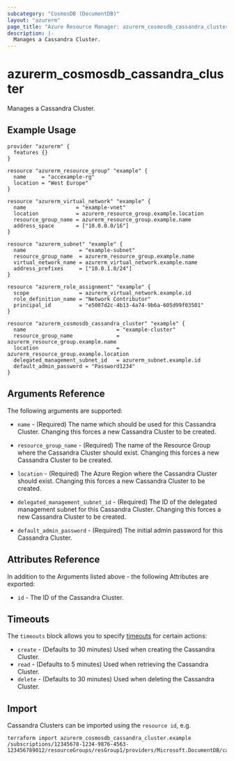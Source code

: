 ```yaml
---
subcategory: "CosmosDB (DocumentDB)"
layout: "azurerm"
page_title: "Azure Resource Manager: azurerm_cosmosdb_cassandra_cluster"
description: |-
  Manages a Cassandra Cluster.
---
```


# azurerm_cosmosdb_cassandra_cluster

Manages a Cassandra Cluster.

## Example Usage

```hcl
provider "azurerm" {
  features {}
}

resource "azurerm_resource_group" "example" {
  name     = "accexample-rg"
  location = "West Europe"
}

resource "azurerm_virtual_network" "example" {
  name                = "example-vnet"
  location            = azurerm_resource_group.example.location
  resource_group_name = azurerm_resource_group.example.name
  address_space       = ["10.0.0.0/16"]
}

resource "azurerm_subnet" "example" {
  name                 = "example-subnet"
  resource_group_name  = azurerm_resource_group.example.name
  virtual_network_name = azurerm_virtual_network.example.name
  address_prefixes     = ["10.0.1.0/24"]
}

resource "azurerm_role_assignment" "example" {
  scope                = azurerm_virtual_network.example.id
  role_definition_name = "Network Contributor"
  principal_id         = "e5007d2c-4b13-4a74-9b6a-605d99f03501"
}

resource "azurerm_cosmosdb_cassandra_cluster" "example" {
  name                             = "example-cluster"
  resource_group_name              = azurerm_resource_group.example.name
  location                         = azurerm_resource_group.example.location
  delegated_management_subnet_id   = azurerm_subnet.example.id
  default_admin_password = "Password1234"
}
```

## Arguments Reference

The following arguments are supported:

* `name` - (Required) The name which should be used for this Cassandra Cluster. Changing this forces a new Cassandra Cluster to be created.

* `resource_group_name` - (Required) The name of the Resource Group where the Cassandra Cluster should exist. Changing this forces a new Cassandra Cluster to be created.

* `location` - (Required) The Azure Region where the Cassandra Cluster should exist. Changing this forces a new Cassandra Cluster to be created.

* `delegated_management_subnet_id` - (Required) The ID of the delegated management subnet for this Cassandra Cluster. Changing this forces a new Cassandra Cluster to be created.

* `default_admin_password` - (Required) The initial admin password for this Cassandra Cluster.

## Attributes Reference

In addition to the Arguments listed above - the following Attributes are exported: 

* `id` - The ID of the Cassandra Cluster.

## Timeouts

The `timeouts` block allows you to specify [timeouts](https://www.terraform.io/docs/configuration/resources.html#timeouts) for certain actions:

* `create` - (Defaults to 30 minutes) Used when creating the Cassandra Cluster.
* `read` - (Defaults to 5 minutes) Used when retrieving the Cassandra Cluster.
* `delete` - (Defaults to 30 minutes) Used when deleting the Cassandra Cluster.

## Import

Cassandra Clusters can be imported using the `resource id`, e.g.

```shell
terraform import azurerm_cosmosdb_cassandra_cluster.example /subscriptions/12345678-1234-9876-4563-123456789012/resourceGroups/resGroup1/providers/Microsoft.DocumentDB/cassandraClusters/cluster1
```

